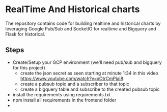 # RealTime And Historical charts
The repository contains code for building realtime and historical charts by leveraging Google Pub/Sub and SocketIO for realtime and Bigquery and Flask for historical.
## Steps
+ Create/Setup your GCP environment (we'll need pub/sub and bigquery for this project)
  + create the json secret as seen starting at minute 1:34 in this video https://www.youtube.com/watch?v=xOtrCmPjal8
  + create a pubsub topic and a subscriber to that topic
  + create a bigquery table and subscribe to the created pubsub topic
+ install the requirements using requirements.txt
+ npm install all requirements in the frontend folder
+ 
##
